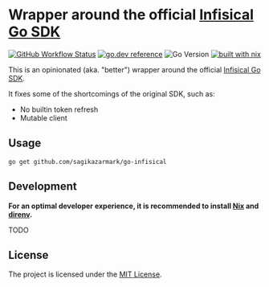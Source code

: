 # Wrapper around the official [Infisical Go SDK](https://github.com/Infisical/go-sdk)

[![GitHub Workflow Status](https://img.shields.io/github/actions/workflow/status/sagikazarmark/go-infisical/ci.yaml?style=flat-square)](https://github.com/sagikazarmark/go-infisical/actions/workflows/ci.yaml)
[![go.dev reference](https://img.shields.io/badge/go.dev-reference-007d9c?logo=go&logoColor=white&style=flat-square)](https://pkg.go.dev/mod/github.com/sagikazarmark/go-infisical)
![Go Version](https://img.shields.io/badge/go%20version-%3E=1.22-61CFDD.svg?style=flat-square)
[![built with nix](https://builtwithnix.org/badge.svg)](https://builtwithnix.org)

This is an opinionated (aka. "better") wrapper around the official [Infisical Go SDK](https://github.com/Infisical/go-sdk).

It fixes some of the shortcomings of the original SDK, such as:

- No builtin token refresh
- Mutable client

## Usage

```shell
go get github.com/sagikazarmark/go-infisical
```

## Development

**For an optimal developer experience, it is recommended to install [Nix](https://nixos.org/download.html) and [direnv](https://direnv.net/docs/installation.html).**

TODO

## License

The project is licensed under the [MIT License](LICENSE).
